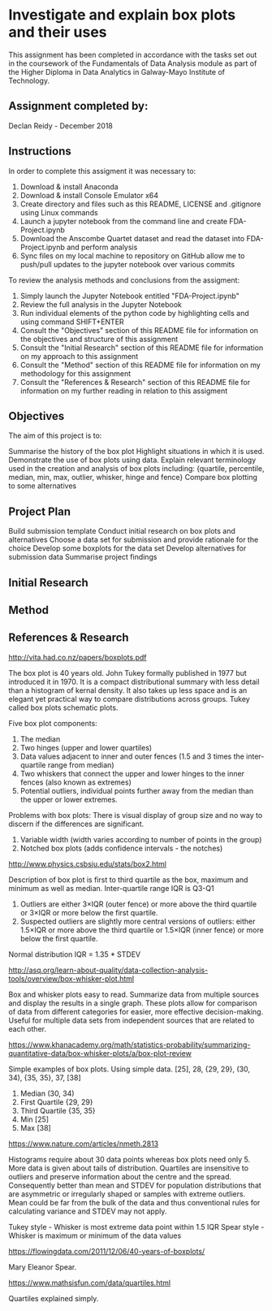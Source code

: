 # Investigate and explain box plots and their uses
This assignment has been completed in accordance with the tasks set out in the coursework of the Fundamentals of Data Analysis module as part of the Higher Diploma in Data Analytics in Galway-Mayo Institute of Technology.

## Assignment completed by:
Declan Reidy - December 2018

## Instructions

In order to complete this assigment it was necessary to:
1. Download & install Anaconda
2. Download & install Console Emulator x64
3. Create directory and files such as this README, LICENSE and .gitignore using Linux commands
4. Launch a jupyter notebook from the command line and create FDA-Project.ipynb
5. Download the Anscombe Quartet dataset and read the dataset into FDA-Project.ipynb and perform analysis
6. Sync files on my local machine to repository on GitHub allow me to push/pull updates to the jupyter notebook over various commits


To review the analysis methods and conclusions from the assigment:
1. Simply launch the Jupyter Notebook entitled "FDA-Project.ipynb"
2. Review the full analysis in the Jupyter Notebook
3. Run individual elements of the python code by highlighting cells and using command SHIFT+ENTER
4. Consult the "Objectives" section of this README file for information on the objectives and structure of this assignment
5. Consult the "Initial Research" section of this README file for information on my approach to this assignment
6. Consult the "Method" section of this README file for information on my methodology for this assignment
7. Consult the "References & Research" section of this README file for information on my further reading in relation to this assigment

## Objectives

The aim of this project is to:

Summarise the history of the box plot
Highlight situations in which it is used.
Demonstrate the use of box plots using data.
Explain relevant terminology used in the creation and analysis of box plots including:
{quartile, percentile, median, min, max, outlier, whisker, hinge and fence}
Compare box plotting to some alternatives

## Project Plan
Build submission template
Conduct initial research on box plots and alternatives
Choose a data set for submission and provide rationale for the choice
Develop some boxplots for the data set
Develop alternatives for submission data
Summarise project findings

## Initial Research

## Method

## References & Research
http://vita.had.co.nz/papers/boxplots.pdf

The box plot is 40 years old. John Tukey formally published in 1977 but introduced it in 1970. It is a compact distributional summary with less detail than a histogram of kernal density. It also takes up less space and is an elegant yet practical way to compare distributions across groups. Tukey called box plots schematic plots.

Five box plot components:
1. The median
2. Two hinges (upper and lower quartiles)
3. Data values adjacent to inner and outer fences (1.5 and 3 times the inter-quartile range from median)
4. Two whiskers that connect the upper and lower hinges to the inner fences (also known as extremes)
5. Potential outliers, individual points further away from the median than the upper or lower extremes.

Problems with box plots:
There is visual display of group size and no way to discern if the differences are significant.
1. Variable width (width varies according to number of points in the group)
2. Notched box plots (adds confidence intervals - the notches)

http://www.physics.csbsju.edu/stats/box2.html

Description of box plot is first to third quartile as the box, maximum and minimum as well as median. Inter-quartile range IQR is Q3-Q1

1. Outliers are either 3×IQR (outer fence) or more above the third quartile or 3×IQR or more below the first quartile.
2. Suspected outliers are slightly more central versions of outliers: either 1.5×IQR or more above the third quartile or 1.5×IQR (inner fence) or more below the first quartile.

Normal distribution IQR = 1.35 * STDEV


http://asq.org/learn-about-quality/data-collection-analysis-tools/overview/box-whisker-plot.html

Box and whisker plots easy to read. Summarize data from multiple sources and display the results in a single graph. These plots allow for comparison of data from different categories for easier, more effective decision-making. Useful for multiple data sets from independent sources that are related to each other.


https://www.khanacademy.org/math/statistics-probability/summarizing-quantitative-data/box-whisker-plots/a/box-plot-review

Simple examples of box plots. Using simple data.
[25], 28, {29, 29}, (30, 34), {35, 35}, 37, [38]

1. Median (30, 34)
2. First Quartile {29, 29}
3. Third Quartile {35, 35}
4. Min [25]
5. Max [38]

https://www.nature.com/articles/nmeth.2813

Histograms require about 30 data points whereas box plots need only 5. More data is given about tails of distribution. Quartiles are insensitive to outliers and preserve information about the centre and the spread. Consequently better than mean and STDEV for population distributions that are asymmetric or irregularly shaped or samples with extreme outliers. Mean could be far from the bulk of the data and thus conventional rules for calculating variance and STDEV may not apply.

Tukey style - Whisker is most extreme data point within 1.5 IQR
Spear style - Whisker is maximum or minimum of the data values

https://flowingdata.com/2011/12/06/40-years-of-boxplots/

Mary Eleanor Spear.

https://www.mathsisfun.com/data/quartiles.html

Quartiles explained simply.
